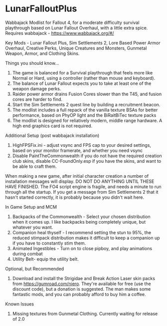 # LunarFalloutPlus
Wabbajack Modlist for Fallout 4, for a moderate difficulty survival playthrough based on Lunar Fallout Overhaul, with a little extra spice.
Requires wabbajack - https://www.wabbajack.org/#/

Key Mods - Lunar Fallout Plus, Sim Settlements 2, Lore Based Power Armor Overhaul, Creative Perks, Unique Creatures and Monsters, Gunmetal Weapon,  Armor, and Clothing Skins.

Things you should know...
1) The game is balanced for a Survival playthrough that feels more like Normal or Hard, using a controller (rather than mouse and keyboard).
2) The balance of Lunar Fallout expects you to take at least one of the weapon damage perks.
3) Raider power armor drains Fusion Cores slower than the T45, and fusion cores are harder to find.
4) Start the Sim Settlements 2 quest line by building a recruitment beacon.
5) The modlist includes a full repack of the vanilla texture BSAs for better performance, based on PhyOP light and the BiRaitBiTec texture packs
6) The modlist is designed for reliatively modern, middle range hardware. A high end graphics card is not required.

Additional Setup (post wabbajack installation)
1) HighFPSFix.ini - adjust vsync and FPS cap to your desired settings, based on your monitor framerate, and whether you need vsync
2) Disable PaintTheCommonwealth if you do not have the required creation club skins, disable CC-FoundOnly.esp if you have the skins, and want to be able to craft them.

When making a new game, after initial character creation a number of installation messages will display. DO NOT DO ANYTHING UNTIL THESE HAVE FINISHED. The FO4 script engine is fragile, and needs a minute to run through all the startup. If you get a message from Sim Settlements 2 that it hasn't started correctly, it is probably because you didn't wait here.

In Game Setup and MCM
1) Backpacks of the Commonwealth - Select your chosen distribution when it comes up. I like backpacks being completely unique, but whatever you want.
2) Companion heal thyself - I recommend setting the stun to 95%, the reduced stimpack distribution makes it difficult to keep a companion up if you have to constantly stim them.
3) Animated Ingestibles - Turn on to close pipboy, and play animations during combat
4) Utility Belt- equip the utility belt.

Optional, but Recommended
1) Download and install the Strigidae and Break Action Laser skin packs from https://gumroad.com/niero. They're available for free (use the discount code), but a donation is suggested. The man makes some fantastic mods, and you can probably afford to buy him a coffee.

Known Issues
1) Missing textures from Gunmetal Clothing. Currently waiting for release of 2.0